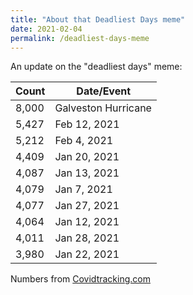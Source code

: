 ```yaml
---
title: "About that Deadliest Days meme"
date: 2021-02-04
permalink: /deadliest-days-meme
---
```


An update on the "deadliest days" meme:

| Count | Date/Event|
| --- | --- |
| 8,000 | Galveston Hurricane |
| 5,427 | Feb 12, 2021
| 5,212 | Feb 4, 2021 |
| 4,409 | Jan 20, 2021 |
| 4,087 | Jan 13, 2021 |
| 4,079 | Jan 7, 2021 |
| 4,077 | Jan 27, 2021 |
| 4,064 | Jan 12, 2021 |
| 4,011 | Jan 28, 2021 |
| 3,980 | Jan 22, 2021 |

Numbers from [Covidtracking.com](https://covidtracking.com/data/national/deaths)
